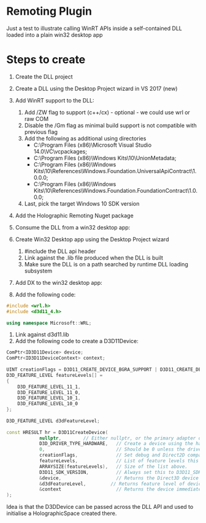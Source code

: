 # Remoting Plugin
Just a test to illustrate calling WinRT APIs inside a self-contained DLL loaded into a plain win32 desktop app

# Steps to create
1. Create the DLL project
  1. Create a DLL using the Desktop Project wizard in VS 2017 (new)
  1. Add WinRT support to the DLL:
	  1. Add /ZW flag to support (c++/cx) - optional - we could use wrl or raw COM
	  1. Disable the /Gm flag as minimal build support is not compatible with previous flag
	  1. Add the following as additional using directories
		  * C:\Program Files (x86)\Microsoft Visual Studio 14.0\VC\vcpackages;
		  * C:\Program Files (x86)\Windows Kits\10\UnionMetadata;
		  * C:\Program Files (x86)\Windows Kits\10\References\Windows.Foundation.UniversalApiContract\1.0.0.0;
		  * C:\Program Files (x86)\Windows Kits\10\References\Windows.Foundation.FoundationContract\1.0.0.0;
	  1. Last, pick the target Windows 10 SDK version
    
1. Add the Holographic Remoting Nuget package
1. Consume the DLL from a win32 desktop app:
  1. Create Win32 Desktop app using the Desktop Project wizard
	  1. #include the DLL api header
	  1. Link against the .lib file produced when the DLL is built
	  1. Make sure the DLL is on a path searched by runtime DLL loading subsystem

1. Add DX to the win32 desktop app:
  1. Add the following code:
```c++
#include <wrl.h>
#include <d3d11_4.h>
	
using namespace Microsoft::WRL;
```
  1. Link against d3d11.lib
  1. Add the following code to create a D3D11Device:
```c++
ComPtr<ID3D11Device> device;
ComPtr<ID3D11DeviceContext> context;
	
UINT creationFlags = D3D11_CREATE_DEVICE_BGRA_SUPPORT | D3D11_CREATE_DEVICE_DEBUG;
D3D_FEATURE_LEVEL featureLevels[] =
{
	D3D_FEATURE_LEVEL_11_1,
	D3D_FEATURE_LEVEL_11_0,
	D3D_FEATURE_LEVEL_10_1,
	D3D_FEATURE_LEVEL_10_0
};
	
D3D_FEATURE_LEVEL d3dFeatureLevel;
	
const HRESULT hr = D3D11CreateDevice(
			nullptr,        // Either nullptr, or the primary adapter determined by Windows Holographic.
			D3D_DRIVER_TYPE_HARDWARE,   // Create a device using the hardware graphics driver.
			0,                          // Should be 0 unless the driver is D3D_DRIVER_TYPE_SOFTWARE.
			creationFlags,              // Set debug and Direct2D compatibility flags.
			featureLevels,              // List of feature levels this app can support.
			ARRAYSIZE(featureLevels),   // Size of the list above.
			D3D11_SDK_VERSION,          // Always set this to D3D11_SDK_VERSION for Windows Store apps.
			&device,                    // Returns the Direct3D device created.
			&d3dFeatureLevel,         // Returns feature level of device created.
			&context                    // Returns the device immediate context.
);
```

Idea is that the D3DDevice can be passed across the DLL API and used to initialise a HolographicSpace created there.


